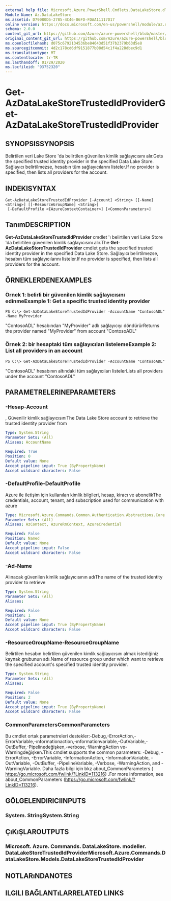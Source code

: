 ```yaml
---
external help file: Microsoft.Azure.PowerShell.Cmdlets.DataLakeStore.dll-Help.xml
Module Name: Az.DataLakeStore
ms.assetid: D79080D5-2785-4C46-86FD-FDAA11117D17
online version: https://docs.microsoft.com/en-us/powershell/module/az.datalakestore/get-azdatalakestoretrustedidprovider
schema: 2.0.0
content_git_url: https://github.com/Azure/azure-powershell/blob/master/src/DataLakeStore/DataLakeStore/help/Get-AzDataLakeStoreTrustedIdProvider.md
original_content_git_url: https://github.com/Azure/azure-powershell/blob/master/src/DataLakeStore/DataLakeStore/help/Get-AzDataLakeStoreTrustedIdProvider.md
ms.openlocfilehash: d075c6792134536be84643d51f37b2379b63d5e8
ms.sourcegitcommit: 4d2c178cd6df9151877b08d54c1f4a228dbec9d1
ms.translationtype: MT
ms.contentlocale: tr-TR
ms.lasthandoff: 01/29/2020
ms.locfileid: "93752320"
---
```

# <span data-ttu-id="9b880-101">Get-AzDataLakeStoreTrustedIdProvider</span><span class="sxs-lookup"><span data-stu-id="9b880-101">Get-AzDataLakeStoreTrustedIdProvider</span></span>

## <span data-ttu-id="9b880-102">SYNOPSIS</span><span class="sxs-lookup"><span data-stu-id="9b880-102">SYNOPSIS</span></span>
<span data-ttu-id="9b880-103">Belirtilen veri Lake Store 'da belirtilen güvenilen kimlik sağlayıcısını alır.</span><span class="sxs-lookup"><span data-stu-id="9b880-103">Gets the specified trusted identity provider in the specified Data Lake Store.</span></span>
<span data-ttu-id="9b880-104">Sağlayıcı belirtilmezse, hesabın tüm sağlayıcılarını listeler.</span><span class="sxs-lookup"><span data-stu-id="9b880-104">If no provider is specified, then lists all providers for the account.</span></span>

## <span data-ttu-id="9b880-105">INDEKI</span><span class="sxs-lookup"><span data-stu-id="9b880-105">SYNTAX</span></span>

```
Get-AzDataLakeStoreTrustedIdProvider [-Account] <String> [[-Name] <String>] [[-ResourceGroupName] <String>]
 [-DefaultProfile <IAzureContextContainer>] [<CommonParameters>]
```

## <span data-ttu-id="9b880-106">Tanım</span><span class="sxs-lookup"><span data-stu-id="9b880-106">DESCRIPTION</span></span>
<span data-ttu-id="9b880-107">**Get-AzDataLakeStoreTrustedIdProvider** cmdlet 'ı belirtilen veri Lake Store 'da belirtilen güvenilen kimlik sağlayıcısını alır.</span><span class="sxs-lookup"><span data-stu-id="9b880-107">The **Get-AzDataLakeStoreTrustedIdProvider** cmdlet gets the specified trusted identity provider in the specified Data Lake Store.</span></span>
<span data-ttu-id="9b880-108">Sağlayıcı belirtilmezse, hesabın tüm sağlayıcılarını listeler.</span><span class="sxs-lookup"><span data-stu-id="9b880-108">If no provider is specified, then lists all providers for the account.</span></span>

## <span data-ttu-id="9b880-109">ÖRNEKLERDEN</span><span class="sxs-lookup"><span data-stu-id="9b880-109">EXAMPLES</span></span>

### <span data-ttu-id="9b880-110">Örnek 1: belirli bir güvenilen kimlik sağlayıcısını edinme</span><span class="sxs-lookup"><span data-stu-id="9b880-110">Example 1: Get a specific trusted identity provider</span></span>
```
PS C:\> Get-AzDataLakeStoreTrustedIdProvider -AccountName "ContosoADL" -Name MyProvider
```

<span data-ttu-id="9b880-111">"ContosoADL" hesabından "MyProvider" adlı sağlayıcıyı döndürür</span><span class="sxs-lookup"><span data-stu-id="9b880-111">Returns the provider named "MyProvider" from account "ContosoADL"</span></span>

### <span data-ttu-id="9b880-112">Örnek 2: bir hesaptaki tüm sağlayıcıları listeleme</span><span class="sxs-lookup"><span data-stu-id="9b880-112">Example 2: List all providers in an account</span></span>
```
PS C:\> Get-AzDataLakeStoreTrustedIdProvider -AccountName "ContosoADL"
```

<span data-ttu-id="9b880-113">"ContosoADL" hesabının altındaki tüm sağlayıcıları listeler</span><span class="sxs-lookup"><span data-stu-id="9b880-113">Lists all providers under the account "ContosoADL"</span></span>

## <span data-ttu-id="9b880-114">PARAMETRELERINE</span><span class="sxs-lookup"><span data-stu-id="9b880-114">PARAMETERS</span></span>

### <span data-ttu-id="9b880-115">-Hesap</span><span class="sxs-lookup"><span data-stu-id="9b880-115">-Account</span></span>
<span data-ttu-id="9b880-116">, Güvenilir kimlik sağlayıcısını</span><span class="sxs-lookup"><span data-stu-id="9b880-116">The Data Lake Store account to retrieve the trusted identity provider from</span></span>

```yaml
Type: System.String
Parameter Sets: (All)
Aliases: AccountName

Required: True
Position: 0
Default value: None
Accept pipeline input: True (ByPropertyName)
Accept wildcard characters: False
```

### <span data-ttu-id="9b880-117">-DefaultProfile</span><span class="sxs-lookup"><span data-stu-id="9b880-117">-DefaultProfile</span></span>
<span data-ttu-id="9b880-118">Azure ile iletişim için kullanılan kimlik bilgileri, hesap, kiracı ve abonelik</span><span class="sxs-lookup"><span data-stu-id="9b880-118">The credentials, account, tenant, and subscription used for communication with azure</span></span>

```yaml
Type: Microsoft.Azure.Commands.Common.Authentication.Abstractions.Core.IAzureContextContainer
Parameter Sets: (All)
Aliases: AzContext, AzureRmContext, AzureCredential

Required: False
Position: Named
Default value: None
Accept pipeline input: False
Accept wildcard characters: False
```

### <span data-ttu-id="9b880-119">-Ad</span><span class="sxs-lookup"><span data-stu-id="9b880-119">-Name</span></span>
<span data-ttu-id="9b880-120">Alınacak güvenilen kimlik sağlayıcısının adı</span><span class="sxs-lookup"><span data-stu-id="9b880-120">The name of the trusted identity provider to retrieve</span></span>

```yaml
Type: System.String
Parameter Sets: (All)
Aliases:

Required: False
Position: 1
Default value: None
Accept pipeline input: True (ByPropertyName)
Accept wildcard characters: False
```

### <span data-ttu-id="9b880-121">-ResourceGroupName</span><span class="sxs-lookup"><span data-stu-id="9b880-121">-ResourceGroupName</span></span>
<span data-ttu-id="9b880-122">Belirtilen hesabın belirtilen güvenilen kimlik sağlayıcısını almak istediğiniz kaynak grubunun adı.</span><span class="sxs-lookup"><span data-stu-id="9b880-122">Name of resource group under which want to retrieve the specified account's specified trusted identity provider.</span></span>

```yaml
Type: System.String
Parameter Sets: (All)
Aliases:

Required: False
Position: 2
Default value: None
Accept pipeline input: True (ByPropertyName)
Accept wildcard characters: False
```

### <span data-ttu-id="9b880-123">CommonParameters</span><span class="sxs-lookup"><span data-stu-id="9b880-123">CommonParameters</span></span>
<span data-ttu-id="9b880-124">Bu cmdlet ortak parametreleri destekler:-Debug,-ErrorAction,-ErrorVariable,-ınformationaction,-ınformationvariable,-OutVariable,-OutBuffer,-Pipelinedeğişken,-verbose,-WarningAction ve-Warningdeğişken.</span><span class="sxs-lookup"><span data-stu-id="9b880-124">This cmdlet supports the common parameters: -Debug, -ErrorAction, -ErrorVariable, -InformationAction, -InformationVariable, -OutVariable, -OutBuffer, -PipelineVariable, -Verbose, -WarningAction, and -WarningVariable.</span></span> <span data-ttu-id="9b880-125">Daha fazla bilgi için bkz about_CommonParameters ( https://go.microsoft.com/fwlink/?LinkID=113216) .</span><span class="sxs-lookup"><span data-stu-id="9b880-125">For more information, see about_CommonParameters (https://go.microsoft.com/fwlink/?LinkID=113216).</span></span>

## <span data-ttu-id="9b880-126">GÖLGELENDIRICI</span><span class="sxs-lookup"><span data-stu-id="9b880-126">INPUTS</span></span>

### <span data-ttu-id="9b880-127">System. String</span><span class="sxs-lookup"><span data-stu-id="9b880-127">System.String</span></span>

## <span data-ttu-id="9b880-128">ÇıKıŞLAR</span><span class="sxs-lookup"><span data-stu-id="9b880-128">OUTPUTS</span></span>

### <span data-ttu-id="9b880-129">Microsoft. Azure. Commands. DataLakeStore. modeller. DataLakeStoreTrustedIdProvider</span><span class="sxs-lookup"><span data-stu-id="9b880-129">Microsoft.Azure.Commands.DataLakeStore.Models.DataLakeStoreTrustedIdProvider</span></span>

## <span data-ttu-id="9b880-130">NOTLARıNDA</span><span class="sxs-lookup"><span data-stu-id="9b880-130">NOTES</span></span>

## <span data-ttu-id="9b880-131">ILGILI BAĞLANTıLAR</span><span class="sxs-lookup"><span data-stu-id="9b880-131">RELATED LINKS</span></span>
